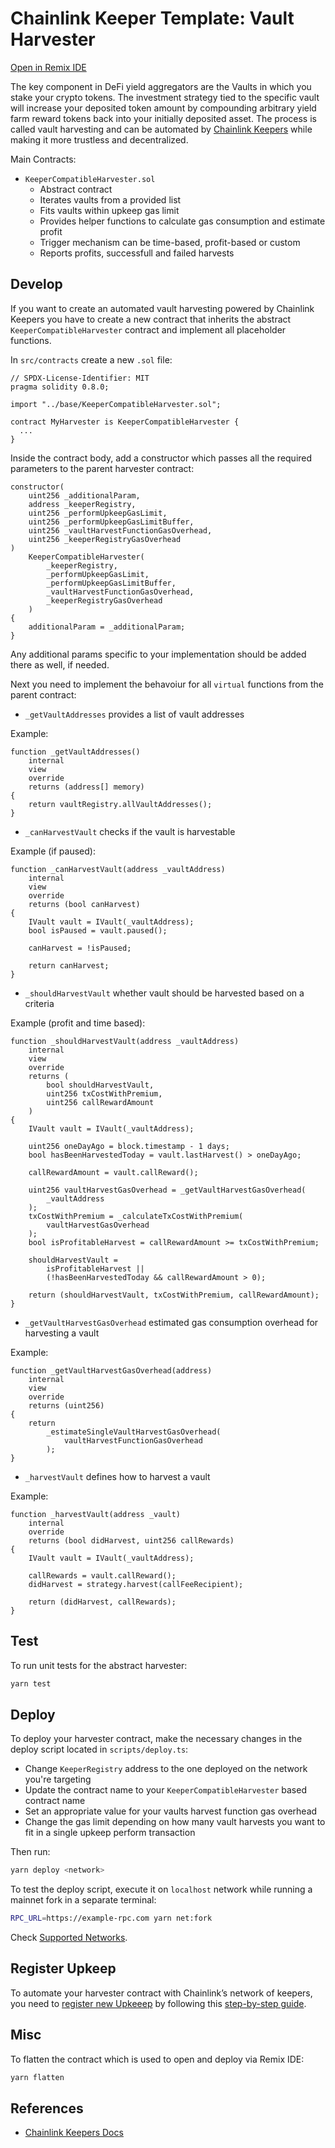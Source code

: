 # Chainlink Keeper Template: Vault Harvester

[Open in Remix IDE](https://remix.ethereum.org/#url=https://github.com/hackbg/chainlink-keeper-templates/packages/harvester/flatten/Harvester.flat.sol)

The key component in DeFi yield aggregators are the Vaults in which you stake your crypto tokens. The investment strategy tied to the specific vault will increase your deposited token amount by compounding arbitrary yield farm reward tokens back into your initially deposited asset. The process is called vault harvesting and can be automated by [Chainlink Keepers](https://keepers.chain.link) while making it more trustless and decentralized.

Main Contracts:

- `KeeperCompatibleHarvester.sol`
  - Abstract contract
  - Iterates vaults from a provided list
  - Fits vaults within upkeep gas limit
  - Provides helper functions to calculate gas consumption and estimate profit
  - Trigger mechanism can be time-based, profit-based or custom
  - Reports profits, successfull and failed harvests

## Develop

If you want to create an automated vault harvesting powered by Chainlink Keepers you have to create a new contract that inherits the abstract `KeeperCompatibleHarvester` contract and implement all placeholder functions.

In `src/contracts` create a new `.sol` file:

```solidity
// SPDX-License-Identifier: MIT
pragma solidity 0.8.0;

import "../base/KeeperCompatibleHarvester.sol";

contract MyHarvester is KeeperCompatibleHarvester {
  ...
}
```

Inside the contract body, add a constructor which passes all the required parameters to the parent harvester contract:

```solidity
constructor(
    uint256 _additionalParam,
    address _keeperRegistry,
    uint256 _performUpkeepGasLimit,
    uint256 _performUpkeepGasLimitBuffer,
    uint256 _vaultHarvestFunctionGasOverhead,
    uint256 _keeperRegistryGasOverhead
)
    KeeperCompatibleHarvester(
        _keeperRegistry,
        _performUpkeepGasLimit,
        _performUpkeepGasLimitBuffer,
        _vaultHarvestFunctionGasOverhead,
        _keeperRegistryGasOverhead
    )
{
    additionalParam = _additionalParam;
}
```

Any additional params specific to your implementation should be added there as well, if needed.

Next you need to implement the behavoiur for all `virtual` functions from the parent contract:

- `_getVaultAddresses` provides a list of vault addresses

Example:

```solidity
function _getVaultAddresses()
    internal
    view
    override
    returns (address[] memory)
{
    return vaultRegistry.allVaultAddresses();
}
```

- `_canHarvestVault` checks if the vault is harvestable

Example (if paused):

```solidity
function _canHarvestVault(address _vaultAddress)
    internal
    view
    override
    returns (bool canHarvest)
{
    IVault vault = IVault(_vaultAddress);
    bool isPaused = vault.paused();

    canHarvest = !isPaused;

    return canHarvest;
}
```

- `_shouldHarvestVault` whether vault should be harvested based on a criteria

Example (profit and time based):

```solidity
function _shouldHarvestVault(address _vaultAddress)
    internal
    view
    override
    returns (
        bool shouldHarvestVault,
        uint256 txCostWithPremium,
        uint256 callRewardAmount
    )
{
    IVault vault = IVault(_vaultAddress);

    uint256 oneDayAgo = block.timestamp - 1 days;
    bool hasBeenHarvestedToday = vault.lastHarvest() > oneDayAgo;

    callRewardAmount = vault.callReward();

    uint256 vaultHarvestGasOverhead = _getVaultHarvestGasOverhead(
        _vaultAddress
    );
    txCostWithPremium = _calculateTxCostWithPremium(
        vaultHarvestGasOverhead
    );
    bool isProfitableHarvest = callRewardAmount >= txCostWithPremium;

    shouldHarvestVault =
        isProfitableHarvest ||
        (!hasBeenHarvestedToday && callRewardAmount > 0);

    return (shouldHarvestVault, txCostWithPremium, callRewardAmount);
}
```

- `_getVaultHarvestGasOverhead` estimated gas consumption overhead for harvesting a vault

Example:

```solidity
function _getVaultHarvestGasOverhead(address)
    internal
    view
    override
    returns (uint256)
{
    return
        _estimateSingleVaultHarvestGasOverhead(
            vaultHarvestFunctionGasOverhead
        );
}
```

- `_harvestVault` defines how to harvest a vault

Example:

```solidity
function _harvestVault(address _vault)
    internal
    override
    returns (bool didHarvest, uint256 callRewards)
{
    IVault vault = IVault(_vaultAddress);

    callRewards = vault.callReward();
    didHarvest = strategy.harvest(callFeeRecipient);

    return (didHarvest, callRewards);
}
```

## Test

To run unit tests for the abstract harvester:

```bash
yarn test
```

## Deploy

To deploy your harvester contract, make the necessary changes in the deploy script located in `scripts/deploy.ts`:

- Change `KeeperRegistry` address to the one deployed on the network you're targeting
- Update the contract name to your `KeeperCompatibleHarvester` based contract name
- Set an appropriate value for your vaults harvest function gas overhead
- Change the gas limit depending on how many vault harvests you want to fit in a single upkeep perform transaction

Then run:

```bash
yarn deploy <network>
```

To test the deploy script, execute it on `localhost` network while running a mainnet fork in a separate terminal:

```bash
RPC_URL=https://example-rpc.com yarn net:fork
```

Check [Supported Networks](https://docs.chain.link/docs/chainlink-keepers/supported-networks/).

## Register Upkeep

To automate your harvester contract with Chainlink’s network of keepers, you need to [register new Upkeeep](https://keepers.chain.link/new) by following this [step-by-step guide](https://docs.chain.link/docs/chainlink-keepers/register-upkeep/).

## Misc

To flatten the contract which is used to open and deploy via Remix IDE:

```bash
yarn flatten
```

## References

- [Chainlink Keepers Docs](https://docs.chain.link/docs/chainlink-keepers/introduction/)
